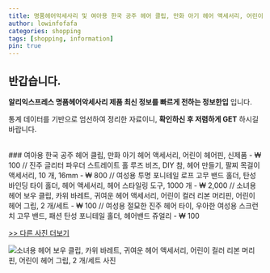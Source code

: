 ```yaml
---
title: 명품헤어악세사리 및 여아용 한국 공주 헤어 클립, 만화 아기 헤어 액세서리, 어린이 헤어핀, 신제품 
author: lowinfofafa
categories: shopping
tags: [shopping, information]
pin: true
---
```


## 반갑습니다. 

**알리익스프레스 명품헤어악세사리 제품 최신 정보를 빠르게 전하는 정보한입** 입니다.

통계 데이터를 기반으로 엄선하여 정리한 자료이니, **확인하신 후 저렴하게 GET** 하시길 바랍니다.

<br >
### 여아용 한국 공주 헤어 클립, 만화 아기 헤어 액세서리, 어린이 헤어핀, 신제품  - ₩ 100 // 진주 글리터 파우더 스트레이트 홀 루즈 비즈, DIY 참, 헤어 만들기, 팔찌 목걸이 액세서리, 10 개, 16mm  - ₩ 800 // 여성용 투명 포니테일 로프 고무 밴드 홀더, 탄성 바인딩 타이 홀더, 헤어 액세서리, 헤어 스타일링 도구, 1000 개  - ₩ 2,000 // 소녀용 헤어 보우 클립, 카위 바레트, 귀여운 헤어 액세서리, 어린이 컬러 리본 머리핀, 어린이 헤어 그립, 2 개/세트  - ₩ 100 // 여성용 절묘한 진주 헤어 타이, 우아한 여성용 스크런치 고무 밴드, 패션 탄성 포니테일 홀더, 헤어밴드 쥬얼리  - ₩ 100

[>> 다른 사진 더보기](https://alongwithus.com/명품헤어악세사리-5073)

![소녀용 헤어 보우 클립, 카위 바레트, 귀여운 헤어 액세서리, 어린이 컬러 리본 머리핀, 어린이 헤어 그립, 2 개/세트  사진](https://ae04.alicdn.com/kf/Safa71ee863f34601a1205ed664fa437ah/2Pcs-Set-Hair-Bow-Clips-For-Girls-Baby-Kawii-Barrettes-Cute-Haar-Accessoires-Kids-Colored-Ribbon.jpg)
                        